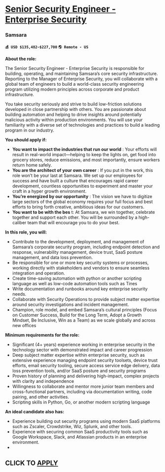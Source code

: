 # [Senior Security Engineer - Enterprise Security](https://www.remotewlb.com/apply/senior-security-engineer-enterprise-security)  
### Samsara  
#### `💰 USD $135,482~$227,700` `🌎 Remote - US`  

**About the role:**

The Senior Security Engineer - Enterprise Security is responsible for building, operating, and maintaining Samsara’s core security infrastructure. Reporting to the Manager of Enterprise Security, you will collaborate with a global team of engineers to build a world-class security engineering program utilizing modern principles across corporate and product infrastructure.

You take security seriously and strive to build low-friction solutions developed in close partnership with others. You are passionate about building automation and helping to drive insights around potentially malicious activity within production environments. You will use your familiarity with a diverse set of technologies and practices to build a leading program in our industry.

**You should apply if:**

  * **You want to impact the industries that run our world** : Your efforts will result in real-world impact—helping to keep the lights on, get food into grocery stores, reduce emissions, and most importantly, ensure workers return home safely.
  * **You are the architect of your own career** : If you put in the work, this role won’t be your last at Samsara. We set up our employees for success and have built a culture that encourages rapid career development, countless opportunities to experiment and master your craft in a hyper growth environment.
  * **You’re energized by our opportunity** : The vision we have to digitize large sectors of the global economy requires your full focus and best efforts to bring forth creative, ambitious ideas for our customers.
  * **You want to be with the bes** t: At Samsara, we win together, celebrate together and support each other. You will be surrounded by a high-caliber team that will encourage you to do your best. 

**In this role, you will:**

  * Contribute to the development, deployment, and management of Samsara’s corporate security program, including endpoint detection and response, vulnerability management, device trust, SaaS posture management, and data loss prevention.
  * Be responsible for one or more key security systems or processes, working directly with stakeholders and vendors to ensure seamless integration and operation.
  * Create time-saving automation with python or another scripting language as well as low-code automation tools such as Tines
  * Write documentation and runbooks around key enterprise security needs.
  * Collaborate with Security Operations to provide subject matter expertise around security investigations and incident management.
  * Champion, role model, and embed Samsara’s cultural principles (Focus on Customer Success, Build for the Long Term, Adopt a Growth Mindset, Be Inclusive, Win as a Team) as we scale globally and across new offices

**Minimum requirements for the role:**

  * Significant (4+ years) experience working in enterprise security in the technology sector with demonstrated impact and career progression
  * Deep subject matter expertise within enterprise security, such as extensive experience managing endpoint security toolsets, device trust efforts, email security tooling, secure access service edge delivery, data loss prevention tools, and/or SaaS posture and security programs
  * Proven history of planning and delivering high-impact, complex projects with clarity and independence
  * Willingness to collaborate and mentor more junior team members and cross-functional partners, including via documentation writing, code pairing, and other activities.
  * Scripting skills in Python, Go, or another modern scripting language

**An ideal candidate also has:**

  * Experience building out security programs using modern SaaS platforms such as Zscaler, Crowdstrike, Wiz, Splunk, and other tools.
  * Experience with securing common SaaS productivity tools such as Google Workspace, Slack, and Atlassian products in an enterprise environment.
  * 
  
## CLICK TO [APPLY](https://www.remotewlb.com/apply/senior-security-engineer-enterprise-security)

